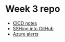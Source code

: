 # Week 3 repo

- [CICD notes](<CICD notes.md>)
- [SSHing into GitHub](<SSHing into GitHub.md>)
- [Azure alerts](<Azure alerts.md>)